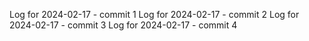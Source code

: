 Log for 2024-02-17 - commit 1
Log for 2024-02-17 - commit 2
Log for 2024-02-17 - commit 3
Log for 2024-02-17 - commit 4
